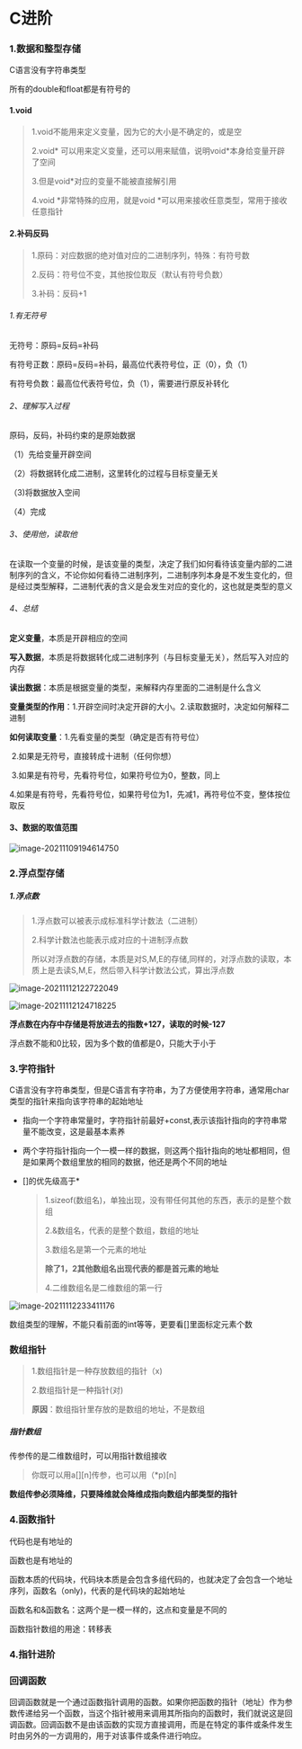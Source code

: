 #  C进阶

###  1.数据和整型存储

C语言没有字符串类型

所有的double和float都是有符号的

####  1.void

> 1.void不能用来定义变量，因为它的大小是不确定的，或是空
>
> 2.void* 可以用来定义变量，还可以用来赋值，说明void*本身给变量开辟了空间
>
> 3.但是void*对应的变量不能被直接解引用
>
> 4.void *非常特殊的应用，就是void *可以用来接收任意类型，常用于接收任意指针

####  2.补码反码

> 1.原码：对应数据的绝对值对应的二进制序列，特殊：有符号数
>
> 2.反码：符号位不变，其他按位取反（默认有符号负数）
>
> 3.补码：反码+1

###### 1.有无符号

无符号：原码=反码=补码

有符号正数：原码=反码=补码，最高位代表符号位，正（0），负（1）

有符号负数：最高位代表符号位，负（1），需要进行原反补转化

######  2、理解写入过程

原码，反码，补码约束的是原始数据

（1）先给变量开辟空间

（2）将数据转化成二进制，这里转化的过程与目标变量无关

（3)将数据放入空间

（4）完成

###### 3、使用他，读取他

在读取一个变量的时候，是该变量的类型，决定了我们如何看待该变量内部的二进制序列的含义，不论你如何看待二进制序列，二进制序列本身是不发生变化的，但是经过类型解释，二进制代表的含义是会发生对应的变化的，这也就是类型的意义

######  4、总结

**定义变量**，本质是开辟相应的空间

**写入数据**，本质是将数据转化成二进制序列（与目标变量无关），然后写入对应的内存

**读出数据**：本质是根据变量的类型，来解释内存里面的二进制是什么含义

**变量类型的作用**：1.开辟空间时决定开辟的大小。2.读取数据时，决定如何解释二进制

**如何读取变量**：1.先看变量的类型（确定是否有符号位）

​                            2.如果是无符号，直接转成十进制（任何你想）

​                            3.如果是有符号，先看符号位，如果符号位为0，整数，同上

​                            4.如果是有符号，先看符号位，如果符号位为1，先减1，再符号位不变，整体按位取反

####  3、数据的取值范围

![image-20211109194614750](C:\Users\86134\AppData\Roaming\Typora\typora-user-images\image-20211109194614750.png)

###  2.浮点型存储

#####  1.浮点数

> 1.浮点数可以被表示成标准科学计数法（二进制）
>
> 2.科学计数法也能表示成对应的十进制浮点数
>
> 所以对浮点数的存储，本质是对S,M,E的存储,同样的，对浮点数的读取，本质上是去读S,M,E，然后带入科学计数法公式，算出浮点数

![image-20211112122722049](C:\Users\86134\AppData\Roaming\Typora\typora-user-images\image-20211112122722049.png)

![image-20211112124718225](C:\Users\86134\AppData\Roaming\Typora\typora-user-images\image-20211112124718225.png)

**浮点数在内存中存储是将放进去的指数+127，读取的时候-127**

浮点数不能和0比较，因为多个数的值都是0，只能大于小于

###  3.字符指针

C语言没有字符串类型，但是C语言有字符串，为了方便使用字符串，通常用char类型的指针来指向该字符串的起始地址

* 指向一个字符串常量时，字符指针前最好+const,表示该指针指向的字符串常量不能改变，这是最基本素养

* 两个字符指针指向一个一模一样的数据，则这两个指针指向的地址都相同，但是如果两个数组里放的相同的数据，他还是两个不同的地址

* []的优先级高于*

  > 1.sizeof(数组名)，单独出现，没有带任何其他的东西，表示的是整个数组
  >
  > 2.&数组名，代表的是整个数组，数组的地址
  >
  > 3.数组名是第一个元素的地址
  >
  > **除了1，2其他数组名出现代表的都是首元素的地址**
  >
  > 4.二维数组名是二维数组的第一行

![image-20211112233411176](C:\Users\86134\AppData\Roaming\Typora\typora-user-images\image-20211112233411176.png)

数组类型的理解，不能只看前面的int等等，更要看[]里面标定元素个数

###  数组指针

> 1.数组指针是一种存放数组的指针（x)
>
> 2.数组指针是一种指针(对)
>
> **原因**：数组指针里存放的是数组的地址，不是数组

##### 指针数组

传参传的是二维数组时，可以用指针数组接收

> 你既可以用a[][n]传参，也可以用（*p)[n]

**数组传参必须降维，只要降维就会降维成指向数组内部类型的指针**

###  4.函数指针

代码也是有地址的

函数也是有地址的

函数本质的代码块，代码块本质是会包含多组代码的，也就决定了会包含一个地址序列，函数名（only)，代表的是代码块的起始地址

函数名和&函数名：这两个是一模一样的，这点和变量是不同的

函数指针数组的用途：转移表

###  4.指针进阶

###  回调函数

回调函数就是一个通过函数指针调用的函数。如果你把函数的指针（地址）作为参数传递给另一个函数，当这个指针被用来调用其所指向的函数时，我们就说这是回调函数。回调函数不是由该函数的实现方直接调用，而是在特定的事件或条件发生时由另外的一方调用的，用于对该事件或条件进行响应。